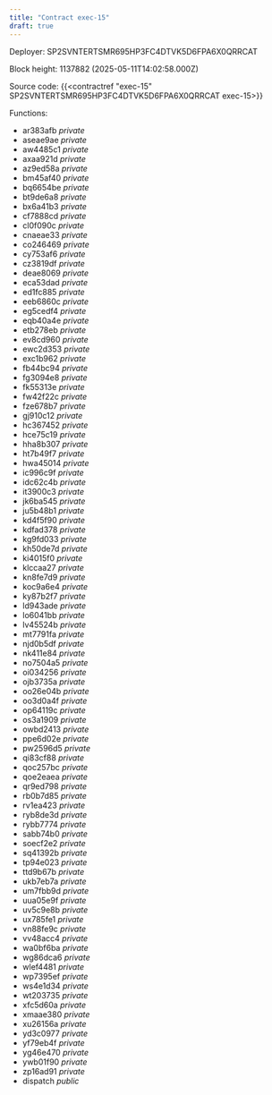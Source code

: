 ```yaml
---
title: "Contract exec-15"
draft: true
---
```

Deployer: SP2SVNTERTSMR695HP3FC4DTVK5D6FPA6X0QRRCAT


 



Block height: 1137882 (2025-05-11T14:02:58.000Z)

Source code: {{<contractref "exec-15" SP2SVNTERTSMR695HP3FC4DTVK5D6FPA6X0QRRCAT exec-15>}}

Functions:

* ar383afb _private_
* aseae9ae _private_
* aw4485c1 _private_
* axaa921d _private_
* az9ed58a _private_
* bm45af40 _private_
* bq6654be _private_
* bt9de6a8 _private_
* bx6a41b3 _private_
* cf7888cd _private_
* cl0f090c _private_
* cnaeae33 _private_
* co246469 _private_
* cy753af6 _private_
* cz3819df _private_
* deae8069 _private_
* eca53dad _private_
* ed1fc885 _private_
* eeb6860c _private_
* eg5cedf4 _private_
* eqb40a4e _private_
* etb278eb _private_
* ev8cd960 _private_
* ewc2d353 _private_
* exc1b962 _private_
* fb44bc94 _private_
* fg3094e8 _private_
* fk55313e _private_
* fw42f22c _private_
* fze678b7 _private_
* gj910c12 _private_
* hc367452 _private_
* hce75c19 _private_
* hha8b307 _private_
* ht7b49f7 _private_
* hwa45014 _private_
* ic996c9f _private_
* idc62c4b _private_
* it3900c3 _private_
* jk6ba545 _private_
* ju5b48b1 _private_
* kd4f5f90 _private_
* kdfad378 _private_
* kg9fd033 _private_
* kh50de7d _private_
* ki4015f0 _private_
* klccaa27 _private_
* kn8fe7d9 _private_
* koc9a6e4 _private_
* ky87b2f7 _private_
* ld943ade _private_
* lo6041bb _private_
* lv45524b _private_
* mt7791fa _private_
* njd0b5df _private_
* nk411e84 _private_
* no7504a5 _private_
* oi034256 _private_
* ojb3735a _private_
* oo26e04b _private_
* oo3d0a4f _private_
* op64119c _private_
* os3a1909 _private_
* owbd2413 _private_
* ppe6d02e _private_
* pw2596d5 _private_
* qi83cf88 _private_
* qoc257bc _private_
* qoe2eaea _private_
* qr9ed798 _private_
* rb0b7d85 _private_
* rv1ea423 _private_
* ryb8de3d _private_
* rybb7774 _private_
* sabb74b0 _private_
* soecf2e2 _private_
* sq41392b _private_
* tp94e023 _private_
* ttd9b67b _private_
* ukb7eb7a _private_
* um7fbb9d _private_
* uua05e9f _private_
* uv5c9e8b _private_
* ux785fe1 _private_
* vn88fe9c _private_
* vv48acc4 _private_
* wa0bf6ba _private_
* wg86dca6 _private_
* wlef4481 _private_
* wp7395ef _private_
* ws4e1d34 _private_
* wt203735 _private_
* xfc5d60a _private_
* xmaae380 _private_
* xu26156a _private_
* yd3c0977 _private_
* yf79eb4f _private_
* yg46e470 _private_
* ywb01f90 _private_
* zp16ad91 _private_
* dispatch _public_
